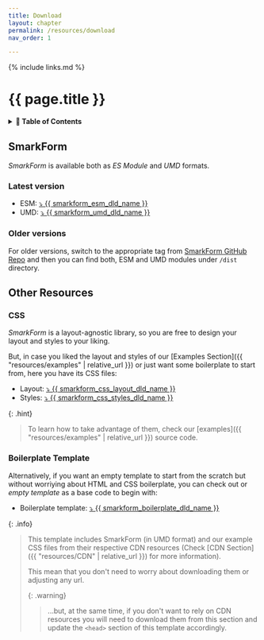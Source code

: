 ```yaml
---
title: Download
layout: chapter
permalink: /resources/download
nav_order: 1

---
```


{% include links.md %}

# {{ page.title }}

<details>
<summary>
<strong>📖 Table of Contents</strong>
</summary>

  {{ "
<!-- vim-markdown-toc GitLab -->

* [SmarkForm](#smarkform)
    * [Latest version](#latest-version)
    * [Older versions](#older-versions)
* [Other Resources](#other-resources)
    * [CSS](#css)
    * [Boilerplate Template](#boilerplate-template)

<!-- vim-markdown-toc -->
       " | markdownify }}

</details>

## SmarkForm

*SmarkForm* is available both as *ES Module* and *UMD* formats.

### Latest version

  * ESM: <a href="{{ smarkform_esm_dld_link }}" download="{{ smarkform_esm_dld_name }}">⤵️ {{ smarkform_esm_dld_name }}</a>
  * UMD: <a href="{{ smarkform_umd_dld_link }}" download="{{ smarkform_umd_dld_name }}">⤵️ {{ smarkform_umd_dld_name }}</a>

### Older versions

For older versions, switch to the appropriate tag from
[SmarkForm GitHub Repo](https://github.com/bitifet/SmarkForm) and then you can
find both, ESM and UMD modules under `/dist` directory.


## Other Resources

### CSS

*SmarkForm* is a layout-agnostic library, so you are free to design your layout
and styles to your liking.

But, in case you liked the layout and styles of our
[Examples Section]({{ "resources/examples" | relative_url }}) or just want some
boilerplate to start from, here you have its CSS files:

  * Layout: <a href="{{ smarkform_css_layout_dld_link }}" download="{{ smarkform_css_layout_dld_name }}">⤵️ {{ smarkform_css_layout_dld_name }}</a>
  * Styles: <a href="{{ smarkform_css_styles_dld_link }}" download="{{ smarkform_css_styles_dld_name }}">⤵️ {{ smarkform_css_styles_dld_name }}</a>


{: .hint}
> To learn how to take advantage of them, check our
> [examples]({{ "resources/examples" | relative_url }}) source code.


### Boilerplate Template

Alternatively, if you want an empty template to start from the scratch but
without worriying about HTML and CSS boilerplate, you can check out or *empty
template* as a base code to begin with:

  * Boilerplate template: <a href="{{ smarkform_boilerplate_dld_link }}" download="{{ smarkform_boilerplate_dld_name }}">⤵️ {{ smarkform_boilerplate_dld_name }}</a>


{: .info}
> This template includes SmarkForm (in UMD format) and our example CSS files
> from their respective CDN resources (Check
> [CDN Section]({{ "resources/CDN" | relative_url }}) for more information).
> 
> This mean that you don't need to worry about downloading them or adjusting
> any url.
> 
> {: .warning}
> > ...but, at the same time, if you don't want to rely on CDN resources you
> > will need to download them from this section and update the `<head>`
> > section of this template accordingly.

